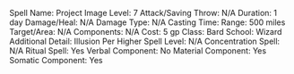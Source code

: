 
Spell Name: Project Image
Level: 7
Attack/Saving Throw: N/A
Duration: 1 day
Damage/Heal: N/A
Damage Type: N/A
Casting Time: 
Range: 500 miles
Target/Area: N/A
Components: N/A
Cost: 5 gp
Class: Bard
School:  Wizard
Additional Detail: Illusion
Per Higher Spell Level: N/A
Concentration Spell: N/A
Ritual Spell: Yes
Verbal Component: No
Material Component: Yes
Somatic Component: Yes
